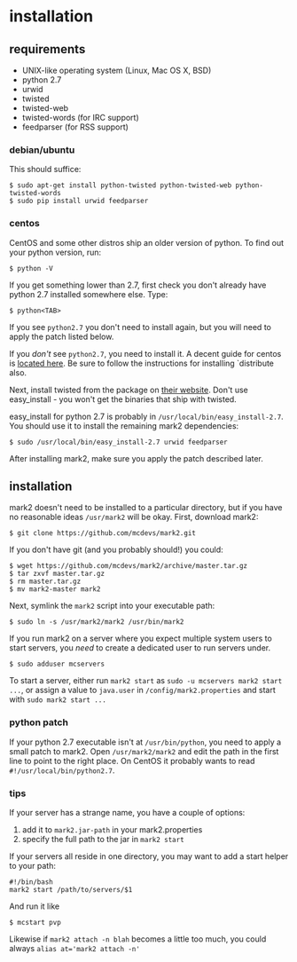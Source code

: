 # installation

## requirements

* UNIX-like operating system (Linux, Mac OS X, BSD)
* python 2.7
* urwid
* twisted
* twisted-web
* twisted-words (for IRC support)
* feedparser (for RSS support)

### debian/ubuntu

This should suffice:

    $ sudo apt-get install python-twisted python-twisted-web python-twisted-words
    $ sudo pip install urwid feedparser

### centos

CentOS and some other distros ship an older version of python. To find out your python version, run:

    $ python -V

If you get something lower than 2.7, first check you don't already have python 2.7 installed somewhere else. Type:

    $ python<TAB>

If you see `python2.7` you don't need to install again, but you will need to apply the patch listed below.

If you *don't* see `python2.7`, you need to install it. A decent guide for centos is
[located here](http://toomuchdata.com/2012/06/25/how-to-install-python-2-7-3-on-centos-6-2/). Be sure to follow the
instructions for installing `distribute also.

Next, install twisted from the package on [their website](http://twistedmatrix.com/). Don't use easy_install - you
won't get the binaries that ship with twisted.

easy_install for python 2.7 is probably in `/usr/local/bin/easy_install-2.7`. You should use it to install the remaining
mark2 dependencies:

    $ sudo /usr/local/bin/easy_install-2.7 urwid feedparser

After installing mark2, make sure you apply the patch described later.

## installation

mark2 doesn't need to be installed to a particular directory, but if you have no reasonable ideas `/usr/mark2` will be
okay. First, download mark2:

    $ git clone https://github.com/mcdevs/mark2.git

If you don't have git (and you probably should!) you could:

    $ wget https://github.com/mcdevs/mark2/archive/master.tar.gz
    $ tar zxvf master.tar.gz
    $ rm master.tar.gz
    $ mv mark2-master mark2

Next, symlink the `mark2` script into your executable path:

    $ sudo ln -s /usr/mark2/mark2 /usr/bin/mark2

If you run mark2 on a server where you expect multiple system users to start servers, you *need* to create a dedicated
user to run servers under.

    $ sudo adduser mcservers

To start a server, either run `mark2 start` as `sudo -u mcservers mark2 start ...`, or assign a value to `java.user` in
`/config/mark2.properties` and start with `sudo mark2 start ...`

### python patch

If your python 2.7 executable isn't at `/usr/bin/python`, you need to apply a small patch to mark2. Open
`/usr/mark2/mark2` and edit the path in the first line to point to the right place. On CentOS it probably wants to
read `#!/usr/local/bin/python2.7`.

### tips

If your server has a strange name, you have a couple of options:

1. add it to `mark2.jar-path` in your mark2.properties
2. specify the full path to the jar in `mark2 start`

If your servers all reside in one directory, you may want to add a start
helper to your path:

    #!/bin/bash
    mark2 start /path/to/servers/$1

And run it like

    $ mcstart pvp

Likewise if `mark2 attach -n blah` becomes a little too much, you could always
`alias at='mark2 attach -n'`



